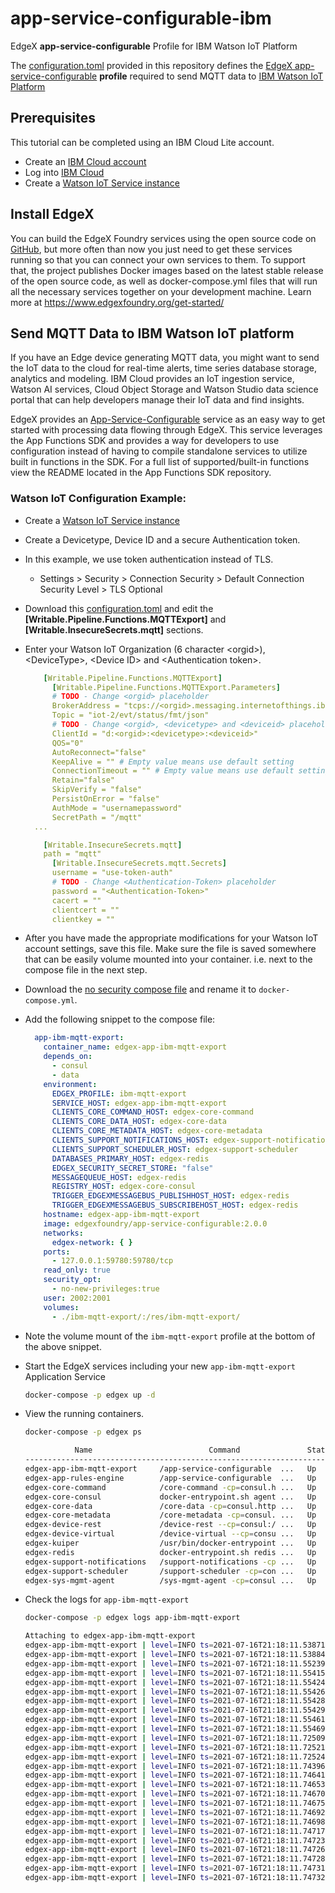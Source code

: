# app-service-configurable-ibm
EdgeX **app-service-configurable** Profile for IBM Watson IoT Platform

The [configuration.toml](/res/ibm-mqtt-export/configuration.toml) provided in this repository defines the [EdgeX app-service-configurable](https://github.com/edgexfoundry/app-service-configurable) **profile** required to send MQTT data to [IBM Watson IoT Platform](https://cloud.ibm.com/catalog/services/internet-of-things-platform#about)

## Prerequisites

This tutorial can be completed using an IBM Cloud Lite account.

* Create an [IBM Cloud account](https://ibm.biz/BdzgKN)
* Log into [IBM Cloud](https://cloud.ibm.com/login)
* Create a [Watson IoT Service instance](https://cloud.ibm.com/catalog/services/internet-of-things-platform)

## Install EdgeX

You can build the EdgeX Foundry services using the open source code on [GitHub](https://github.com/edgexfoundry), but more often than now you just need to get these services running so that you can connect your own services to them. To support that, the project publishes Docker images based on the latest stable release of the open source code, as well as docker-compose.yml files that will run all the necessary services together on your development machine. Learn more at https://www.edgexfoundry.org/get-started/

## Send MQTT Data to IBM Watson IoT platform

If you have an Edge device generating MQTT data, you might want to send the IoT data to the cloud for real-time alerts, time series database storage, analytics and modeling. IBM Cloud provides an IoT ingestion service, Watson AI services, Cloud Object Storage and  Watson Studio data science portal that can help developers manage their IoT data and find insights.

EdgeX provides an [App-Service-Configurable](https://github.com/edgexfoundry/app-service-configurable/blob/master/README.md) service as an easy way to get started with processing data flowing through EdgeX. This service leverages the App Functions SDK and provides a way for developers to use configuration instead of having to compile standalone services to utilize built in functions in the SDK. For a full list of supported/built-in functions view the README located in the App Functions SDK repository.

### Watson IoT Configuration Example:

* Create a [Watson IoT Service instance](https://cloud.ibm.com/catalog/services/internet-of-things-platform)
* Create a Devicetype, Device ID and a secure Authentication token.
* In this example, we use token authentication instead of TLS.
  * Settings \> Security \> Connection Security \> Default Connection Security Level \> TLS Optional
* Download this [configuration.toml](./res/ibm-mqtt-export/configuration.toml) and edit the **[Writable.Pipeline.Functions.MQTTExport]** and **[Writable.InsecureSecrets.mqtt]** sections.
* Enter your Watson IoT Organization (6 character \<orgid\>), \<DeviceType\>, \<Device ID\> and \<Authentication token\>.
    ```yaml
        [Writable.Pipeline.Functions.MQTTExport]
          [Writable.Pipeline.Functions.MQTTExport.Parameters]
          # TODO - Change <orgid> placeholder
          BrokerAddress = "tcps://<orgid>.messaging.internetofthings.ibmcloud.com:1883"
          Topic = "iot-2/evt/status/fmt/json"
          # TODO - Change <orgid>, <devicetype> and <deviceid> placeholders
          ClientId = "d:<orgid>:<devicetype>:<deviceid>"
          QOS="0"
          AutoReconnect="false"
          KeepAlive = "" # Empty value means use default setting
          ConnectionTimeout = "" # Empty value means use default setting
          Retain="false"
          SkipVerify = "false"
          PersistOnError = "false"
          AuthMode = "usernamepassword"
          SecretPath = "/mqtt"
      ...
    
        [Writable.InsecureSecrets.mqtt]
        path = "mqtt"
          [Writable.InsecureSecrets.mqtt.Secrets]
          username = "use-token-auth"
          # TODO - Change <Authentication-Token> placeholder
          password = "<Authentication-Token>"
          cacert = ""
          clientcert = ""
          clientkey = ""
    ```

* After you have made the appropriate modifications for your Watson IoT account settings, save this file. Make sure the file is saved somewhere that can be easily volume mounted into your container. i.e. next to the compose file in the next step.
* Download the [no security compose file](https://github.com/edgexfoundry/edgex-compose/blob/ireland/docker-compose-no-secty.yml) and rename it to `docker-compose.yml`.
* Add the following snippet to the compose file:
    ```yaml
      app-ibm-mqtt-export:
        container_name: edgex-app-ibm-mqtt-export
        depends_on:
          - consul
          - data
        environment:
          EDGEX_PROFILE: ibm-mqtt-export
          SERVICE_HOST: edgex-app-ibm-mqtt-export
          CLIENTS_CORE_COMMAND_HOST: edgex-core-command
          CLIENTS_CORE_DATA_HOST: edgex-core-data
          CLIENTS_CORE_METADATA_HOST: edgex-core-metadata
          CLIENTS_SUPPORT_NOTIFICATIONS_HOST: edgex-support-notifications
          CLIENTS_SUPPORT_SCHEDULER_HOST: edgex-support-scheduler
          DATABASES_PRIMARY_HOST: edgex-redis
          EDGEX_SECURITY_SECRET_STORE: "false"
          MESSAGEQUEUE_HOST: edgex-redis
          REGISTRY_HOST: edgex-core-consul
          TRIGGER_EDGEXMESSAGEBUS_PUBLISHHOST_HOST: edgex-redis
          TRIGGER_EDGEXMESSAGEBUS_SUBSCRIBEHOST_HOST: edgex-redis
        hostname: edgex-app-ibm-mqtt-export
        image: edgexfoundry/app-service-configurable:2.0.0
        networks:
          edgex-network: { }
        ports:
          - 127.0.0.1:59780:59780/tcp
        read_only: true
        security_opt:
          - no-new-privileges:true
        user: 2002:2001
        volumes:
          - ./ibm-mqtt-export/:/res/ibm-mqtt-export/
    ```

* Note the volume mount of the `ibm-mqtt-export` profile at the bottom of the above snippet.
* Start the EdgeX services including your new `app-ibm-mqtt-export` Application Service
    ```bash
    docker-compose -p edgex up -d
    ```

- View the running containers.

  ```bash
  docker-compose -p edgex ps
  ```

  ```bash
             Name                          Command               State                                               Ports
  ---------------------------------------------------------------------------------------------------------------------------------------------------------------------
  edgex-app-ibm-mqtt-export     /app-service-configurable  ...   Up      48095/tcp, 127.0.0.1:59780->59780/tcp
  edgex-app-rules-engine        /app-service-configurable  ...   Up      48095/tcp, 127.0.0.1:59701->59701/tcp
  edgex-core-command            /core-command -cp=consul.h ...   Up      127.0.0.1:59882->59882/tcp
  edgex-core-consul             docker-entrypoint.sh agent ...   Up      8300/tcp, 8301/tcp, 8301/udp, 8302/tcp, 8302/udp, 127.0.0.1:8500->8500/tcp, 8600/tcp, 8600/udp
  edgex-core-data               /core-data -cp=consul.http ...   Up      127.0.0.1:5563->5563/tcp, 127.0.0.1:59880->59880/tcp
  edgex-core-metadata           /core-metadata -cp=consul. ...   Up      127.0.0.1:59881->59881/tcp
  edgex-device-rest             /device-rest --cp=consul:/ ...   Up      127.0.0.1:59986->59986/tcp
  edgex-device-virtual          /device-virtual --cp=consu ...   Up      127.0.0.1:59900->59900/tcp
  edgex-kuiper                  /usr/bin/docker-entrypoint ...   Up      20498/tcp, 127.0.0.1:59720->59720/tcp, 9081/tcp
  edgex-redis                   docker-entrypoint.sh redis ...   Up      127.0.0.1:6379->6379/tcp
  edgex-support-notifications   /support-notifications -cp ...   Up      127.0.0.1:59860->59860/tcp
  edgex-support-scheduler       /support-scheduler -cp=con ...   Up      127.0.0.1:59861->59861/tcp
  edgex-sys-mgmt-agent          /sys-mgmt-agent -cp=consul ...   Up      127.0.0.1:58890->58890/tcp
  ```

- Check the logs for `app-ibm-mqtt-export`

  ```bash
  docker-compose -p edgex logs app-ibm-mqtt-export
  ```

  ```bash
  Attaching to edgex-app-ibm-mqtt-export
  edgex-app-ibm-mqtt-export | level=INFO ts=2021-07-16T21:18:11.5387139Z app=app-<profile> source=service.go:385 msg="Starting app-ibm-mqtt-export 2.0.0 "
  edgex-app-ibm-mqtt-export | level=INFO ts=2021-07-16T21:18:11.5388474Z app=app-ibm-mqtt-export source=variables.go:352 msg="Variables override of '-p/-profile' by environment variable: EDGEX_PROFILE=ibm-mqtt-export"
  edgex-app-ibm-mqtt-export | level=INFO ts=2021-07-16T21:18:11.5523933Z app=app-ibm-mqtt-export source=config.go:359 msg="Loaded service configuration from /res/ibm-mqtt-export/configuration.toml"
  edgex-app-ibm-mqtt-export | level=INFO ts=2021-07-16T21:18:11.5541507Z app=app-ibm-mqtt-export source=variables.go:352 msg="Variables override of 'Registry.Host' by environment variable: REGISTRY_HOST=edgex-core-consul"
  edgex-app-ibm-mqtt-export | level=INFO ts=2021-07-16T21:18:11.5542439Z app=app-ibm-mqtt-export source=variables.go:352 msg="Variables override of 'Clients.core-metadata.Host' by environment variable: CLIENTS_CORE_METADATA_HOST=edgex-core-metadata"
  edgex-app-ibm-mqtt-export | level=INFO ts=2021-07-16T21:18:11.5542698Z app=app-ibm-mqtt-export source=variables.go:352 msg="Variables override of 'Service.Host' by environment variable: SERVICE_HOST=edgex-app-ibm-mqtt-export"
  edgex-app-ibm-mqtt-export | level=INFO ts=2021-07-16T21:18:11.5542852Z app=app-ibm-mqtt-export source=variables.go:352 msg="Variables override of 'Trigger.EdgexMessageBus.PublishHost.Host' by environment variable: TRIGGER_EDGEXMESSAGEBUS_PUBLISHHOST_HOST=edgex-redis"
  edgex-app-ibm-mqtt-export | level=INFO ts=2021-07-16T21:18:11.5542994Z app=app-ibm-mqtt-export source=variables.go:352 msg="Variables override of 'Trigger.EdgexMessageBus.SubscribeHost.Host' by environment variable: TRIGGER_EDGEXMESSAGEBUS_SUBSCRIBEHOST_HOST=edgex-redis"
  edgex-app-ibm-mqtt-export | level=INFO ts=2021-07-16T21:18:11.554616Z app=app-ibm-mqtt-export source=config.go:156 msg="Using Config Provider access token of length 0"
  edgex-app-ibm-mqtt-export | level=INFO ts=2021-07-16T21:18:11.5546915Z app=app-ibm-mqtt-export source=config.go:334 msg="Using Configuration provider (consul) from: http://edgex-core-consul:8500 with base path of edgex/appservices/2.0/app-ibm-mqtt-export"
  edgex-app-ibm-mqtt-export | level=INFO ts=2021-07-16T21:18:11.7250966Z app=app-ibm-mqtt-export source=config.go:494 msg="Configuration has been pushed to into Configuration Provider (5 envVars overrides applied)"
  edgex-app-ibm-mqtt-export | level=INFO ts=2021-07-16T21:18:11.7252173Z app=app-ibm-mqtt-export source=registry.go:57 msg="Using Registry access token of length 0"
  edgex-app-ibm-mqtt-export | level=INFO ts=2021-07-16T21:18:11.7252479Z app=app-ibm-mqtt-export source=registry.go:73 msg="Using Registry (consul) from http://edgex-core-consul:8500"
  edgex-app-ibm-mqtt-export | level=INFO ts=2021-07-16T21:18:11.743961Z app=app-ibm-mqtt-export source=telemetry.go:78 msg="Starting CPU Usage Average loop"
  edgex-app-ibm-mqtt-export | level=INFO ts=2021-07-16T21:18:11.7464146Z app=app-ibm-mqtt-export source=server.go:78 msg="Registering standard routes..."
  edgex-app-ibm-mqtt-export | level=INFO ts=2021-07-16T21:18:11.7465365Z app=app-ibm-mqtt-export source=configupdates.go:55 msg="Waiting for App Service configuration updates..."
  edgex-app-ibm-mqtt-export | level=INFO ts=2021-07-16T21:18:11.7467022Z app=app-ibm-mqtt-export source=service.go:437 msg="Service started in: 208.0569ms"
  edgex-app-ibm-mqtt-export | level=INFO ts=2021-07-16T21:18:11.7467583Z app=app-ibm-mqtt-export source=main.go:38 msg="Loading Configurable Pipeline..."
  edgex-app-ibm-mqtt-export | level=INFO ts=2021-07-16T21:18:11.7469221Z app=app-ibm-mqtt-export source=triggerfactory.go:104 msg="EdgeX MessageBus trigger selected"
  edgex-app-ibm-mqtt-export | level=INFO ts=2021-07-16T21:18:11.7469808Z app=app-ibm-mqtt-export source=messaging.go:64 msg="Initializing Message Bus Trigger for 'redis'"
  edgex-app-ibm-mqtt-export | level=INFO ts=2021-07-16T21:18:11.7471749Z app=app-ibm-mqtt-export source=messaging.go:96 msg="Subscribing to topic(s): 'edgex/events/#' @ redis://edgex-redis:6379"
  edgex-app-ibm-mqtt-export | level=INFO ts=2021-07-16T21:18:11.7472306Z app=app-ibm-mqtt-export source=messaging.go:105 msg="Publishing to topic: '' @ ://edgex-redis:0"
  edgex-app-ibm-mqtt-export | level=INFO ts=2021-07-16T21:18:11.7472606Z app=app-ibm-mqtt-export source=service.go:190 msg="StoreAndForward disabled. Not running retry loop."
  edgex-app-ibm-mqtt-export | level=INFO ts=2021-07-16T21:18:11.74728Z app=app-ibm-mqtt-export source=service.go:193 msg="app-mqtt-export has started"
  edgex-app-ibm-mqtt-export | level=INFO ts=2021-07-16T21:18:11.7473174Z app=app-ibm-mqtt-export source=server.go:147 msg="Starting HTTP Web Server on address edgex-app-ibm-mqtt-export:59780"
  edgex-app-ibm-mqtt-export | level=INFO ts=2021-07-16T21:18:11.7473287Z app=app-ibm-mqtt-export source=messaging.go:117 msg="Waiting for messages from the MessageBus on the 'edgex/events/#' topic"
  ```

  
